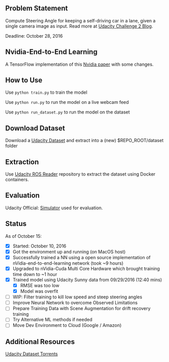 ## Problem Statement
Compute Steering Angle for keeping a self-driving car in a lane, given a single camera image as input. Read more at [Udacity Challenge 2 Blog](https://medium.com/udacity/challenge-2-using-deep-learning-to-predict-steering-angles-f42004a36ff3#.bx1vjl4he). 

Deadline: October 28, 2016

## Nvidia-End-to-End Learning
A TensorFlow implementation of this [Nvidia paper](https://arxiv.org/pdf/1604.07316.pdf) with some changes.

## How to Use
Use `python train.py` to train the model

Use `python run.py` to run the model on a live webcam feed

Use `python run_dataset.py` to run the model on the dataset

## Download Dataset 
  Download a [Udacity Dataset](https://github.com/udacity/self-driving-car) and extract into a (new) $REPO_ROOT/dataset folder

## Extraction
  Use [Udacity ROS Reader](https://github.com/rwightman/udacity-driving-reader) repository to extract the dataset using Docker containers. 
  
## Evaluation
Udacity Official: [Simulator](https://github.com/spicavigo/brahms) used for evaluation.
  
## Status

As of October 15:
- [x] Started: October 10, 2016
- [x] Got the environment up and running (on MacOS host)
- [x] Successfully trained a NN using a open source implementation of nVidia-end-to-end-learning network (took ~9 hours)
- [x] Upgraded to nVidia-Cuda Multi Core Hardware which brought training time down to ~1 hour
- [x] Trained model using Udacity Sunny data from 09/29/2016 (12:40 mins)
  - [x] RMSE was too low
  - [x] Model was overfit
- [ ] WIP: Filter training to kill low speed and steep steering angles
- [ ] Improve Neural Network to overcome Observed Limitations
- [ ] Prepare Training Data with Scene Augmentation for drift recovery training
- [ ] Try Alternative ML methods if needed
- [ ] Move Dev Environment to Cloud (Google / Amazon)

## Additional Resources
[Udacity Dataset Torrents](http://academictorrents.com/browse.php?search=Udacity)
